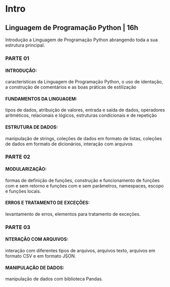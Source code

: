 # Intro

## Linguagem de Programação Python | 16h
Introdução a Linguagem de Programação Python abrangendo toda a sua estrutura principal.


### PARTE 01
#### INTRODUÇÃO: 
características da Linguagem de Programação Python,  o uso de identação, a construção de comentários e as boas práticas de estilização
#### FUNDAMENTOS DA LINGUAGEM: 
tipos de dados, atribuição de valores, entrada e saída de dados, operadores aritméticos, relacionais e lógicos, estruturas condicionais e de repetição
#### ESTRUTURA DE DADOS:
manipulação de strings, coleções de dados em formato de listas, coleções de dados em formato de dicionários, interação com arquivos

### PARTE 02
#### MODULARIZAÇÃO: 
formas de definição de funções, construção e funcionamento de funções com e sem retorno e funções com e sem parâmetros, namespaces, escopo e funções locais.
#### ERROS E TRATAMENTO DE EXCEÇÕES: 
levantamento de erros, elementos para tratamento de exceções.

### PARTE 03
#### NTERAÇÃO COM ARQUIVOS: 
interação com diferentes tipos de arquivos, arquivos texto, arquivos em formato CSV e em formato JSON.
#### MANIPULAÇÃO DE DADOS: 
manipulação de dados com biblioteca Pandas.

